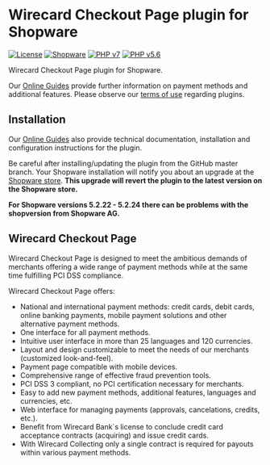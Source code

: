 # Wirecard Checkout Page plugin for Shopware

[![License](https://img.shields.io/badge/license-GPLv2-blue.svg)](https://raw.githubusercontent.com/wirecard/shopware-wcp/master/LICENSE)
[![Shopware](https://img.shields.io/badge/Shopware-v5.2.0--v5.3.7-green.svg)](https://www.shopware.com/)
[![PHP v7](https://img.shields.io/badge/php-v7-yellow.svg)](http://www.php.net)
[![PHP v5.6](https://img.shields.io/badge/php-v5.6-yellow.svg)](http://www.php.net)

Wirecard Checkout Page plugin for Shopware. 

Our [Online Guides](https://guides.wirecard.at/) provide further information on payment methods and additional features. Please observe our [terms of use](https://guides.wirecard.at/shop_plugins:info#terms_of_use) regarding plugins.

## Installation
Our [Online Guides](https://guides.wirecard.at/shop_plugins:shopware_wcp:start "Installation details") also provide technical documentation, installation and configuration instructions for the plugin.

Be careful after installing/updating the plugin from the GitHub master branch. Your Shopware installation will notify you about an upgrade at the [Shopware store](http://store.shopware.com/wirecard01501/wirecard-checkout-page.html). **This upgrade will revert the plugin to the latest version on the Shopware store.**

**For Shopware versions 5.2.22 - 5.2.24 there can be problems with the shopversion from Shopware AG.**

## Wirecard Checkout Page
Wirecard Checkout Page is designed to meet the ambitious demands of merchants offering a wide range of payment methods while at the same time fulfilling PCI DSS compliance.

Wirecard Checkout Page offers:
- National and international payment methods: credit cards, debit cards, online banking payments, mobile payment solutions and other alternative payment methods.
- One interface for all payment methods.
- Intuitive user interface in more than 25 languages and 120 currencies.
- Layout and design customizable to meet the needs of our merchants (customized look-and-feel).
- Payment page compatible with mobile devices.
- Comprehensive range of effective fraud prevention tools.
- PCI DSS 3 compliant, no PCI certification necessary for merchants.
- Easy to add new payment methods, additional features, languages and currencies, etc.
- Web interface for managing payments (approvals, cancelations, credits, etc.).
- Benefit from Wirecard Bank´s license to conclude credit card acceptance contracts (acquiring) and issue credit cards.
- With Wirecard Collecting only a single contract is required for payouts within various payment methods.
